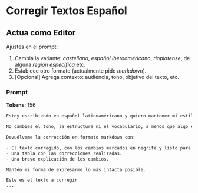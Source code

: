 # Corregir Textos Español

## Actua como Editor

Ajustes en el prompt:

1. Cambia la variante: _castellano_, _español iberoaméricano_, _rioplatense_, de alguna _región específica_ etc.
2. Establece otro formato (actualmente pide _markdown_).
3. [Opcional] Agrega contexto: audiencia, tono, objetivo del texto, etc.

### Prompt

**Tokens**: 156   

```md
Estoy escribiendo en español latinoaméricano y quiero mantener mi estilo personal al máximo. Por favor, actúa como editor profesional: corrige solo errores ortográficos, gramaticales, de puntuación o problemas graves de claridad.

No cambies el tono, la estructura ni el vocabulario, a menos que algo esté claramente mal o no se entienda. 

Devuélveme la corrección en formato markdown con:

- El texto corregido, con los cambios marcados en negrita y listo para copiar y pegar.
- Una tabla con las correcciones realizadas.
- Una breve explicación de los cambios.

Mantén mi forma de expresarme lo más intacta posible.

```
```
Este es el texto a corregir
...
```